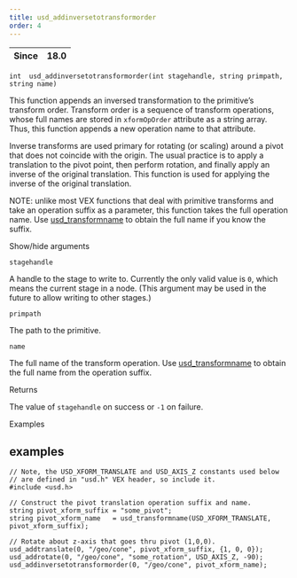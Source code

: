 ```yaml
---
title: usd_addinversetotransformorder
order: 4
---
```

| Since | 18.0 |
| --- | --- |

`int  usd_addinversetotransformorder(int stagehandle, string primpath, string name)`

This function appends an inversed transformation to the primitive’s transform order. Transform order is a sequence of transform operations, whose full names are stored in `xformOpOrder` attribute as a string array. Thus, this function appends a new operation name to that attribute.

Inverse transforms are used primary for rotating (or scaling) around a pivot that does not coincide with the origin. The usual practice is to apply a translation to the pivot point, then perform rotation, and finally apply an inverse of the original translation. This function is used for applying the inverse of the original translation.

NOTE: unlike most VEX functions that deal with primitive transforms and take an operation suffix as a parameter, this function takes the full operation name. Use [usd_transformname](usd_transformname.html "Constructs a full name of a transform operation") to obtain the full name if you know the suffix.

Show/hide arguments

`stagehandle`

A handle to the stage to write to. Currently the only valid value is `0`, which means the current stage in a node. (This argument may be used in the future to allow writing to other stages.)

`primpath`

The path to the primitive.

`name`

The full name of the transform operation. Use [usd_transformname](usd_transformname.html "Constructs a full name of a transform operation") to obtain the full name from the operation suffix.

Returns

The value of `stagehandle` on success or `-1` on failure.

Examples

## examples

```vex
// Note, the USD_XFORM_TRANSLATE and USD_AXIS_Z constants used below 
// are defined in "usd.h" VEX header, so include it.
#include <usd.h>

// Construct the pivot translation operation suffix and name. 
string pivot_xform_suffix = "some_pivot";
string pivot_xform_name   = usd_transformname(USD_XFORM_TRANSLATE, pivot_xform_suffix);

// Rotate about z-axis that goes thru pivot (1,0,0).
usd_addtranslate(0, "/geo/cone", pivot_xform_suffix, {1, 0, 0});
usd_addrotate(0, "/geo/cone", "some_rotation", USD_AXIS_Z, -90);
usd_addinversetotransformorder(0, "/geo/cone", pivot_xform_name);

```
